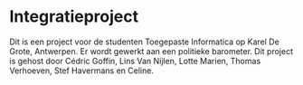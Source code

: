 # Integratieproject

Dit is een project voor de studenten Toegepaste Informatica op Karel De Grote, Antwerpen. 
Er wordt gewerkt aan een politieke barometer.
Dit project is gehost door Cédric Goffin, Lins Van Nijlen, Lotte Marien, Thomas Verhoeven, Stef Havermans en Celine.
